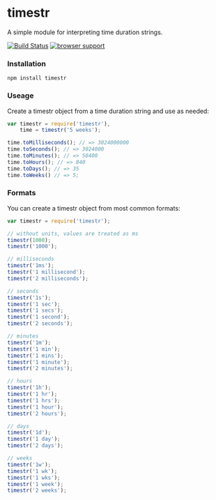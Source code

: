 timestr
=======

A simple module for interpreting time duration strings.


[![Build Status](https://secure.travis-ci.org/nbroslawsky/timestr.png?branch=master)](http://travis-ci.org/nbroslawsky/timestr)
[![browser support](http://ci.testling.com/nbroslawsky/timestr.png)](http://ci.testling.com/nbroslawsky/timestr)


### Installation

`npm install timestr`


### Useage

Create a timestr object from a time duration string and use as needed:

```javascript
var timestr = require('timestr'),
    time = timestr('5 weeks');

time.toMilliseconds(); // => 3024000000
time.toSeconds(); // => 3024000
time.toMinutes(); // => 50400
time.toHours(); // => 840
time.toDays(); // => 35
time.toWeeks() // => 5;
```

### Formats

You can create a timestr object from most common formats:

```javascript
var timestr = require('timestr');

// without units, values are treated as ms
timestr(1000);
timestr('1000');

// milliseconds
timestr('1ms');
timestr('1 millisecond');
timestr('2 milliseconds');

// seconds
timestr('1s');
timestr('1 sec');
timestr('1 secs');
timestr('1 second');
timestr('2 seconds');

// minutes
timestr('1m');
timestr('1 min');
timestr('1 mins');
timestr('1 minute');
timestr('2 minutes');

// hours
timestr('1h');
timestr('1 hr');
timestr('1 hrs');
timestr('1 hour');
timestr('2 hours');

// days
timestr('1d');
timestr('1 day');
timestr('2 days');

// weeks
timestr('1w');
timestr('1 wk');
timestr('1 wks');
timestr('1 week');
timestr('2 weeks');
```
